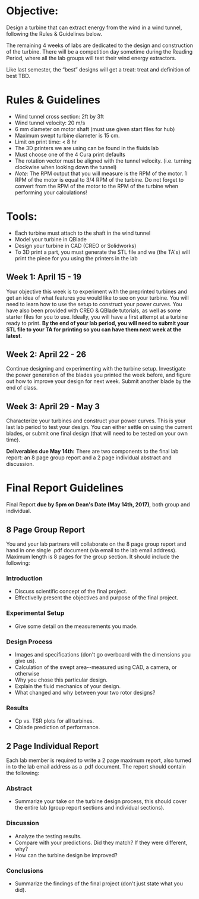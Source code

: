 # Objective:
Design a turbine that can extract energy from the wind in a wind tunnel, following the Rules & Guidelines below.   

The remaining 4 weeks of labs are dedicated to the design and construction of the turbine. There will be a competition day sometime during the Reading Period, where all the lab groups will test their wind energy extractors.   

Like last semester, the “best” designs will get a treat: treat and definition of best TBD. 
# Rules & Guidelines  

-	Wind tunnel cross section: 2ft by 3ft  
-	Wind tunnel velocity: 20 m/s  
-	6 mm diameter on motor shaft (must use given start files for hub)  
-	Maximum swept turbine diameter is 15 cm.    
-	Limit on print time: < 8 hr  
-	The 3D printers we are using can be found in the fluids lab  
-	Must choose one of the 4 Cura print defaults  
-	The rotation vector must be aligned with the tunnel velocity. (i.e. turning clockwise when looking down the tunnel)  
-	*Note:* The RPM output that you will measure is the RPM of the motor. 1 RPM of the motor is equal to 3/4 RPM of the turbine. Do not forget to convert from the RPM of the motor to the RPM of the turbine when performing your calculations!

# Tools:
-	Each turbine must attach to the shaft in the wind tunnel   
-	Model your turbine in QBlade  
-	Design your turbine in CAD (CREO or Solidworks)  
-	To 3D print a part, you must generate the STL file and we (the TA's) will print the piece for you using the printers in the lab   

## Week 1: April 15 - 19  
Your objective this week is to experiment with the preprinted turbines and get an idea of what features you would like to see on your turbine. You will need to learn how to use the setup to construct your power curves. You have also been provided with CREO & QBlade tutorials, as well as some starter files for you to use. Ideally, you will have a first attempt at a turbine ready to print. **By the end of your lab period, you will need to submit your STL file to your TA for printing so you can have them next week at the latest**.
## Week 2: April 22 - 26  
Continue designing and experimenting with the turbine setup. Investigate the power generation of the blades you printed the week before, and figure out how to improve your design for next week. Submit another blade by the end of class.
## Week 3: April 29 - May 3   
Characterize your turbines and construct your power curves. This is your last lab period to test your design. You can either settle on using the current blades, or submit one final design (that will need to be tested on your own time).

**Deliverables due May 14th:** There are two components to the final lab report: an 8 page group report and a 2 page individual abstract and discussion.

# Final Report Guidelines
Final Report **due by 5pm on Dean's Date (May 14th, 2017)**, both group and individual.

## 8 Page Group Report
You and your lab partners will collaborate on the 8 page group report and hand in one single .pdf document (via email to the lab email address). Maximum length is 8 pages for the group section. It should include the following:

### Introduction
- Discuss scientific concept of the final project.
- Effectivelly present the objectives and purpose of the final project.

### Experimental Setup
- Give some detail on the measurements you made.

### Design Process
- Images and specifications (don't go overboard with the dimensions you give us).
- Calculation of the swept area--measured using CAD, a camera, or otherwise
- Why you chose this particular design.
- Explain the fluid mechanics of your design.
- What changed and why between your two rotor designs?

### Results
- Cp vs. TSR plots for all turbines.
- Qblade prediction of performance.

## 2 Page Individual Report
Each lab member is required to write a 2 page maximum report, also turned in to the lab email address as a .pdf document. The report should contain the following:

### Abstract
- Summarize your take on the turbine design process, this should cover the entire lab (group report sections and individual sections).

### Discussion
- Analyze the testing results.
- Compare with your predictions. Did they match? If they were different, why?
- How can the turbine design be improved?

### Conclusions
- Summarize the findings of the final project (don't just state what you did).